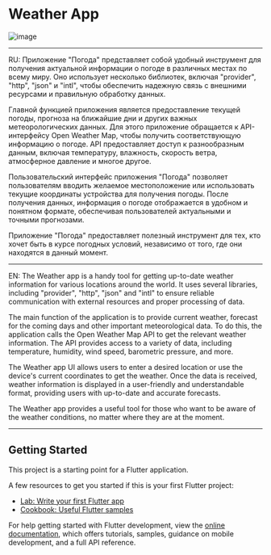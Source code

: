 # Weather App
![image](https://github.com/TashM26/Weather-App/assets/137183001/dece29b4-849b-4a4f-b583-6c160ee3987f)

--------------------------------------------------------------------------------------------------------------------------------------------------------------------

RU: Приложение "Погода" представляет собой удобный инструмент для получения актуальной информации о погоде в различных местах по всему миру. Оно использует несколько библиотек, включая "provider", "http", "json" и "intl", чтобы обеспечить надежную связь с внешними ресурсами и правильную обработку данных.

Главной функцией приложения является предоставление текущей погоды, прогноза на ближайшие дни и других важных метеорологических данных. Для этого приложение обращается к API-интерфейсу Open Weather Map, чтобы получить соответствующую информацию о погоде. API предоставляет доступ к разнообразным данным, включая температуру, влажность, скорость ветра, атмосферное давление и многое другое.

Пользовательский интерфейс приложения "Погода" позволяет пользователям вводить желаемое местоположение или использовать текущие координаты устройства для получения погоды. После получения данных, информация о погоде отображается в удобном и понятном формате, обеспечивая пользователей актуальными и точными прогнозами.

Приложение "Погода" предоставляет полезный инструмент для тех, кто хочет быть в курсе погодных условий, независимо от того, где они находятся в данный момент.

--------------------------------------------------------------------------------------------------------------------------------------------------------------------

EN: The Weather app is a handy tool for getting up-to-date weather information for various locations around the world. It uses several libraries, including "provider", "http", "json" and "intl" to ensure reliable communication with external resources and proper processing of data.

The main function of the application is to provide current weather, forecast for the coming days and other important meteorological data. To do this, the application calls the Open Weather Map API to get the relevant weather information. The API provides access to a variety of data, including temperature, humidity, wind speed, barometric pressure, and more.

The Weather app UI allows users to enter a desired location or use the device's current coordinates to get the weather. Once the data is received, weather information is displayed in a user-friendly and understandable format, providing users with up-to-date and accurate forecasts.

The Weather app provides a useful tool for those who want to be aware of the weather conditions, no matter where they are at the moment.

--------------------------------------------------------------------------------------------------------------------------------------------------------------------

## Getting Started

This project is a starting point for a Flutter application.

A few resources to get you started if this is your first Flutter project:

- [Lab: Write your first Flutter app](https://docs.flutter.dev/get-started/codelab)
- [Cookbook: Useful Flutter samples](https://docs.flutter.dev/cookbook)

For help getting started with Flutter development, view the
[online documentation](https://docs.flutter.dev/), which offers tutorials,
samples, guidance on mobile development, and a full API reference.
